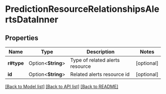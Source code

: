 # PredictionResourceRelationshipsAlertsDataInner

## Properties

Name | Type | Description | Notes
------------ | ------------- | ------------- | -------------
**r#type** | Option<**String**> | Type of related alerts resource | [optional]
**id** | Option<**String**> | Related alerts resource id | [optional]

[[Back to Model list]](../README.md#documentation-for-models) [[Back to API list]](../README.md#documentation-for-api-endpoints) [[Back to README]](../README.md)


